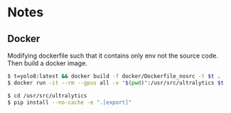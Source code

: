# Notes

## Docker

Modifying dockerfile such that it contains only env not the source code. Then build a docker image.

```bash
$ t=yolo8:latest && docker build -f docker/Dockerfile_nosrc -t $t .
$ docker run -it --rm --gpus all -v "$(pwd)":/usr/src/ultralytics $t

$ cd /usr/src/ultralytics
$ pip install --no-cache -e ".[export]"
```

